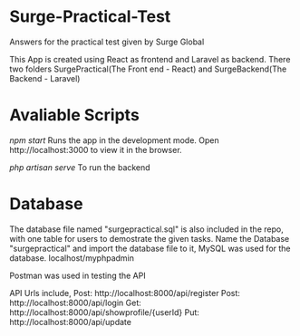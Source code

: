 # Surge-Practical-Test
Answers for the practical test given by Surge Global

This App is created using React as frontend and Laravel as backend.
There two folders SurgePractical(The Front end - React) and SurgeBackend(The Backend - Laravel)

# Avaliable Scripts

*npm start*
Runs the app in the development mode.
Open http://localhost:3000 to view it in the browser.

*php artisan serve*
To run the backend

# Database

The database file named "surgepractical.sql" is also included in the repo, with one table for users to demostrate the given tasks.
Name the Database "surgepractical" and import the database file to it, MySQL was used for the database. localhost/myphpadmin

Postman was used in testing the API

API Urls include,
Post: http://localhost:8000/api/register
Post: http://localhost:8000/api/login
Get: http://localhost:8000/api/showprofile/{userId}
Put: http://localhost:8000/api/update



